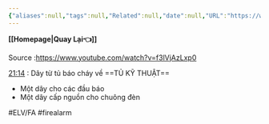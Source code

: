 ```yaml
---
{"aliases":null,"tags":null,"Related":null,"date":null,"URL":"https://www.youtube.com/watch?v=f3lVjAzLxp0","Author":null,"dg-publish":true,"image":null,"permalink":"/Electric Engineer/ELV/Báo cháy -Fire alarm system/Hướng dẫn đọc bản vẽ hệ thống báo cháy/","dgPassFrontmatter":true,"noteIcon":"2","created":"2024-02-29T09:58:33.164+07:00","updated":"2024-03-13T10:53:06.757+07:00"}
---
```


**[[Homepage\|Quay Lại👈]]**

Source :https://www.youtube.com/watch?v=f3lVjAzLxp0
 
[21:14](https://www.youtube.com/watch?v=f3lVjAzLxp0#t=1274.775523) : Dây từ tủ báo cháy về ==TỦ KỸ THUẬT==
- Một dây cho các đầu báo
- Một dây cấp nguồn cho chuông đèn

#ELV/FA #firealarm
